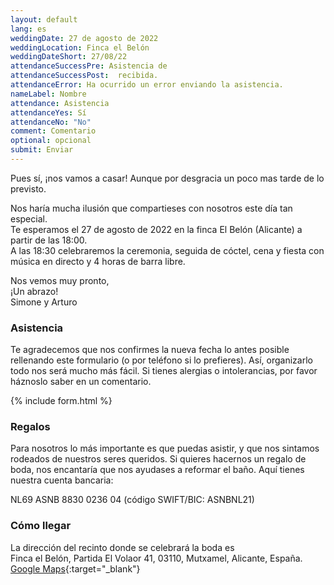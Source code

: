 ```yaml
---
layout: default
lang: es
weddingDate: 27 de agosto de 2022
weddingLocation: Finca el Belón
weddingDateShort: 27/08/22
attendanceSuccessPre: Asistencia de   
attendanceSuccessPost:  recibida.
attendanceError: Ha ocurrido un error enviando la asistencia.
nameLabel: Nombre
attendance: Asistencia
attendanceYes: Sí
attendanceNo: "No"
comment: Comentario
optional: opcional
submit: Enviar
---
```

Pues sí, ¡nos vamos a casar! Aunque por desgracia un poco mas tarde de lo previsto.

Nos haría mucha ilusión que compartieses con nosotros este día tan especial.  
Te esperamos el 27 de agosto de 2022 en la finca El Belón (Alicante) a partir de las 18:00.  
A las 18:30 celebraremos la ceremonia, seguida de cóctel, cena y fiesta con música en directo y 4 horas de barra libre.  

Nos vemos muy pronto,  
¡Un abrazo!  
Simone y Arturo

### Asistencia

Te agradecemos que nos confirmes la nueva fecha lo antes posible rellenando este formulario (o por teléfono si lo prefieres). Así, organizarlo todo nos será mucho más fácil. Si tienes alergias o intolerancias, por favor háznoslo saber en un comentario.

{% include form.html %}

### Regalos

Para nosotros lo más importante es que puedas asistir, y que nos sintamos rodeados de nuestros seres queridos. Si quieres hacernos un regalo de boda, nos encantaría que nos ayudases a reformar el baño. Aquí tienes nuestra cuenta bancaria:

<i class="far fa-envelope"></i> NL69 ASNB 8830 0236 04 (código SWIFT/BIC: ASNBNL21)

### Cómo llegar

La dirección del recinto donde se celebrará la boda es  
Finca el Belón, Partida El Volaor 41, 03110, Mutxamel, Alicante, España.  
[Google Maps](https://goo.gl/maps/xLUaNV18nXVEsomX6){:target="_blank"}